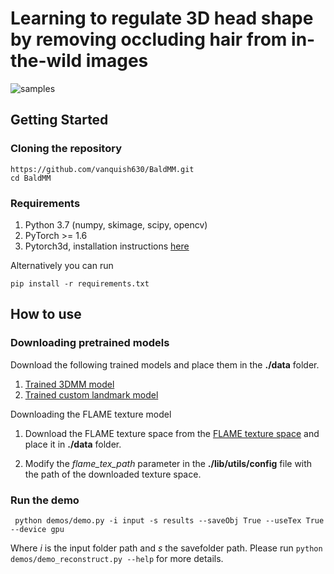 # Learning to regulate 3D head shape by removing occluding hair from in-the-wild images 


![samples](demos/Sample.png)


## Getting Started

### Cloning the repository

    https://github.com/vanquish630/BaldMM.git
    cd BaldMM

### Requirements

1. Python 3.7 (numpy, skimage, scipy, opencv)
2. PyTorch >= 1.6
3. Pytorch3d, installation instructions [here](https://github.com/facebookresearch/pytorch3d/blob/main/INSTALL.md)

Alternatively you can run 

    pip install -r requirements.txt


## How to use

### Downloading pretrained models

Download the following trained models and place them in the **./data** folder.

1. [Trained 3DMM model](https://drive.google.com/file/d/1rdodi1D0YEGuu09G75YIA2NxhGeqwWZA/view?usp=sharing)
2. [Trained custom landmark model](https://drive.google.com/file/d/1UtSW4zx232qtIMwQyli5Uu9jfdsdfJuJ/view?usp=sharing)

Downloading the FLAME texture model

1. Download the FLAME texture space from the [FLAME texture space](https://flame.is.tue.mpg.de/download.php) and place it in **./data** folder.
   
2. Modify the *flame_tex_path* parameter in the **./lib/utils/config** file with the path of the downloaded texture space. 
    

### Run the demo

     python demos/demo.py -i input -s results --saveObj True --useTex True --device gpu

Where *i* is the input folder path and *s* the savefolder path. Please run `python demos/demo_reconstruct.py --help` for more details. 



